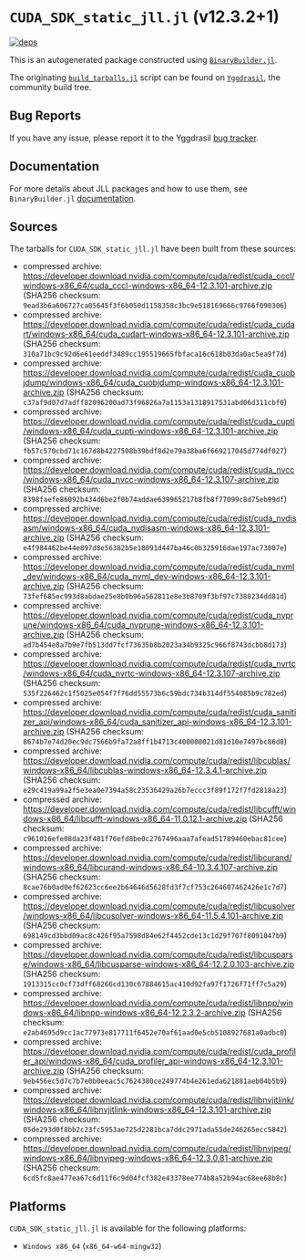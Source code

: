 # `CUDA_SDK_static_jll.jl` (v12.3.2+1)

[![deps](https://juliahub.com/docs/CUDA_SDK_static_jll/deps.svg)](https://juliahub.com/ui/Packages/CUDA_SDK_static_jll/eFajz?page=2)

This is an autogenerated package constructed using [`BinaryBuilder.jl`](https://github.com/JuliaPackaging/BinaryBuilder.jl).

The originating [`build_tarballs.jl`](https://github.com/JuliaPackaging/Yggdrasil/blob/3de8a79782c70a00e35cf152bf5aa9ee7e20a6bb/C/CUDA/CUDA_SDK_static@12.3/build_tarballs.jl) script can be found on [`Yggdrasil`](https://github.com/JuliaPackaging/Yggdrasil/), the community build tree.

## Bug Reports

If you have any issue, please report it to the Yggdrasil [bug tracker](https://github.com/JuliaPackaging/Yggdrasil/issues).

## Documentation

For more details about JLL packages and how to use them, see `BinaryBuilder.jl` [documentation](https://docs.binarybuilder.org/stable/jll/).

## Sources

The tarballs for `CUDA_SDK_static_jll.jl` have been built from these sources:

* compressed archive: https://developer.download.nvidia.com/compute/cuda/redist/cuda_cccl/windows-x86_64/cuda_cccl-windows-x86_64-12.3.101-archive.zip (SHA256 checksum: `9ead3b6a606727ca05645f3f6b050d1158358c3bc9e518169666c9766f090306`)
* compressed archive: https://developer.download.nvidia.com/compute/cuda/redist/cuda_cudart/windows-x86_64/cuda_cudart-windows-x86_64-12.3.101-archive.zip (SHA256 checksum: `310a71bc9c92d6e61eeddf3489cc195519665fbfaca16c618b03da0ac5ea9f7d`)
* compressed archive: https://developer.download.nvidia.com/compute/cuda/redist/cuda_cuobjdump/windows-x86_64/cuda_cuobjdump-windows-x86_64-12.3.101-archive.zip (SHA256 checksum: `c37af9d07d7adff82096200ad73f96826a7a1153a1318917531abd06d311cbf0`)
* compressed archive: https://developer.download.nvidia.com/compute/cuda/redist/cuda_cupti/windows-x86_64/cuda_cupti-windows-x86_64-12.3.101-archive.zip (SHA256 checksum: `fb57c570cbd71c167d8b4227508b39bdf8d2e79a38ba6f669217045d774df027`)
* compressed archive: https://developer.download.nvidia.com/compute/cuda/redist/cuda_nvcc/windows-x86_64/cuda_nvcc-windows-x86_64-12.3.107-archive.zip (SHA256 checksum: `8398faefe86092b434d6be2f0b74addae639965217b8fb8f77099c8d75eb99df`)
* compressed archive: https://developer.download.nvidia.com/compute/cuda/redist/cuda_nvdisasm/windows-x86_64/cuda_nvdisasm-windows-x86_64-12.3.101-archive.zip (SHA256 checksum: `e4f984462be44e897d8e56382b5e18091d447ba46c0b325916dae197ac73007e`)
* compressed archive: https://developer.download.nvidia.com/compute/cuda/redist/cuda_nvml_dev/windows-x86_64/cuda_nvml_dev-windows-x86_64-12.3.101-archive.zip (SHA256 checksum: `73fef685ec993d8abdae25e8b0b96a562811e8e3b8709f3bf97c7388234dd81d`)
* compressed archive: https://developer.download.nvidia.com/compute/cuda/redist/cuda_nvprune/windows-x86_64/cuda_nvprune-windows-x86_64-12.3.101-archive.zip (SHA256 checksum: `ad7b454e8a7b9e7fb513dd7fcf73635b8b2023a34b9325c966f8743dcbb8d173`)
* compressed archive: https://developer.download.nvidia.com/compute/cuda/redist/cuda_nvrtc/windows-x86_64/cuda_nvrtc-windows-x86_64-12.3.107-archive.zip (SHA256 checksum: `535f226462c1f5025e054f7f76dd55573b6c59bdc734b314df554085b9c782ed`)
* compressed archive: https://developer.download.nvidia.com/compute/cuda/redist/cuda_sanitizer_api/windows-x86_64/cuda_sanitizer_api-windows-x86_64-12.3.101-archive.zip (SHA256 checksum: `8674b7e74d20ec9dc7566b9fa72a8ff1b4713c400000021d81d10e7497bc86d8`)
* compressed archive: https://developer.download.nvidia.com/compute/cuda/redist/libcublas/windows-x86_64/libcublas-windows-x86_64-12.3.4.1-archive.zip (SHA256 checksum: `e29c419a99a2f5e3ea0e7394a58c23536429a26b7eccc3f89f172f7fd2818a23`)
* compressed archive: https://developer.download.nvidia.com/compute/cuda/redist/libcufft/windows-x86_64/libcufft-windows-x86_64-11.0.12.1-archive.zip (SHA256 checksum: `c961016efe08da23f481f76efd8be0c2767496aaa7afead51789460ebac81cee`)
* compressed archive: https://developer.download.nvidia.com/compute/cuda/redist/libcurand/windows-x86_64/libcurand-windows-x86_64-10.3.4.107-archive.zip (SHA256 checksum: `8cae76b0ad0ef62623cc6ee2b64646d5628fd3f7cf753c264607462426e1c7d7`)
* compressed archive: https://developer.download.nvidia.com/compute/cuda/redist/libcusolver/windows-x86_64/libcusolver-windows-x86_64-11.5.4.101-archive.zip (SHA256 checksum: `698149cd3bbd09ac8c426f95a7598d84e62f4452cde13c1d29f707f8091047b9`)
* compressed archive: https://developer.download.nvidia.com/compute/cuda/redist/libcusparse/windows-x86_64/libcusparse-windows-x86_64-12.2.0.103-archive.zip (SHA256 checksum: `1913315cc0cf73dff68266cd130c67884615ac410d92fa97f1726f71ff7c5a29`)
* compressed archive: https://developer.download.nvidia.com/compute/cuda/redist/libnpp/windows-x86_64/libnpp-windows-x86_64-12.2.3.2-archive.zip (SHA256 checksum: `e2ab4695d9cc1ac77973e817711f6452e70af61aad0e5cb5108927681a0adbc0`)
* compressed archive: https://developer.download.nvidia.com/compute/cuda/redist/cuda_profiler_api/windows-x86_64/cuda_profiler_api-windows-x86_64-12.3.101-archive.zip (SHA256 checksum: `9eb456ec5d7c7b7e0b0eeac5c7624380ce249774b4e261eda621881aeb04b5b9`)
* compressed archive: https://developer.download.nvidia.com/compute/cuda/redist/libnvjitlink/windows-x86_64/libnvjitlink-windows-x86_64-12.3.101-archive.zip (SHA256 checksum: `05de293d0f8bb2c23fc5953ae725d2281bca7ddc2971ada55de246265ecc5842`)
* compressed archive: https://developer.download.nvidia.com/compute/cuda/redist/libnvjpeg/windows-x86_64/libnvjpeg-windows-x86_64-12.3.0.81-archive.zip (SHA256 checksum: `6cd5fc8ae477ea67c6d11f6c9d04fcf382e43378ee774b8a52b94ac68ee68b8c`)

## Platforms

`CUDA_SDK_static_jll.jl` is available for the following platforms:

* `Windows x86_64` (`x86_64-w64-mingw32`)
